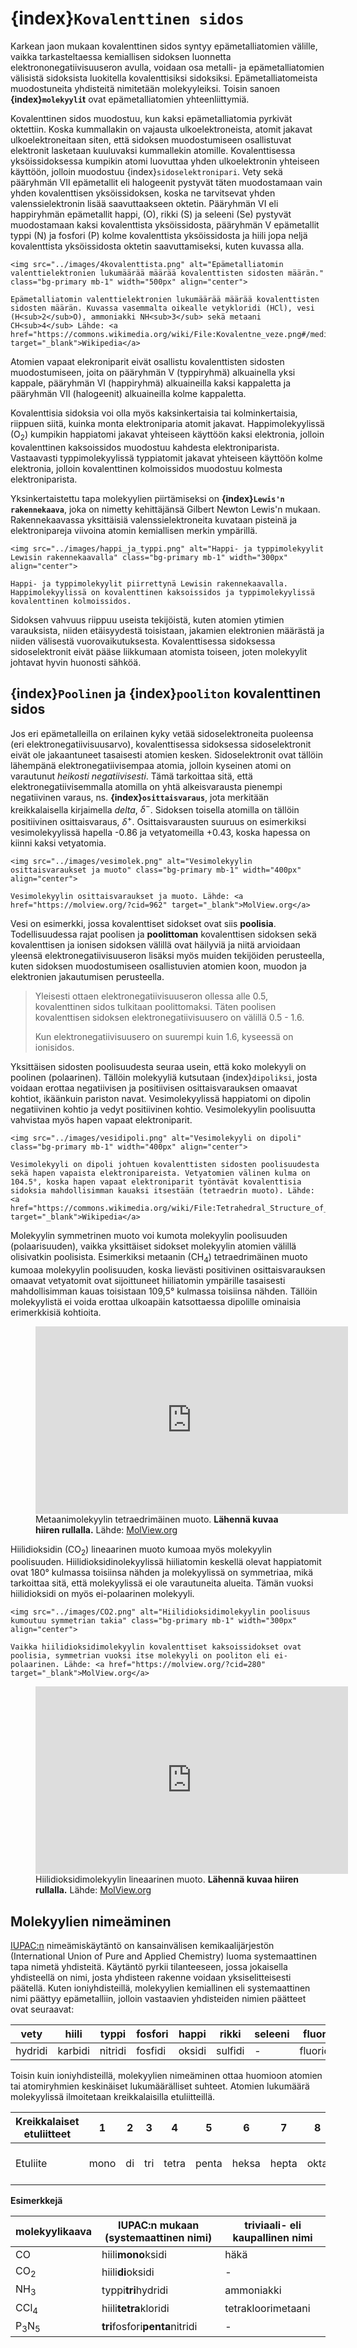 # {index}`Kovalenttinen sidos`
Karkean jaon mukaan kovalenttinen sidos syntyy epämetalliatomien välille, vaikka tarkasteltaessa kemiallisen sidoksen luonnetta  elektrononegatiivisuuseron avulla, voidaan osa metalli- ja epämetalliatomien välisistä sidoksista luokitella kovalenttisiksi sidoksiksi. Epämetalliatomeista muodostuneita yhdisteitä nimitetään molekyyleiksi. Toisin sanoen **{index}`molekyyli`t** ovat epämetalliatomien yhteenliittymiä.

Kovalenttinen sidos muodostuu, kun kaksi epämetalliatomia pyrkivät oktettiin. Koska kummallakin on vajausta ulkoelektroneista, atomit jakavat ulkoelektroneitaan siten, että sidoksen muodostumiseen osallistuvat elektronit lasketaan kuuluvaksi kummallekin atomille. Kovalenttisessa yksöissidoksessa kumpikin atomi luovuttaa yhden ulkoelektronin yhteiseen käyttöön, jolloin muodostuu {index}`sidoselektronipari`. Vety sekä pääryhmän VII epämetallit eli halogeenit pystyvät täten muodostamaan vain yhden kovalenttisen yksöissidoksen, koska ne tarvitsevat yhden valenssielektronin lisää saavuttaakseen oktetin. Pääryhmän VI eli happiryhmän epämetallit happi, (O), rikki (S) ja seleeni (Se) pystyvät muodostamaan kaksi kovalenttista yksöissidosta, pääryhmän V epämetallit typpi (N) ja fosfori (P) kolme kovalenttista yksöissidosta ja hiili jopa neljä kovalenttista yksöissidosta oktetin saavuttamiseksi, kuten kuvassa alla.
```{figure-md} Kovalenttisia yksöissidoksia
<img src="../images/4kovalenttista.png" alt="Epämetalliatomin valenttielektronien lukumäärää määrää kovalenttisten sidosten määrän." class="bg-primary mb-1" width="500px" align="center">

Epämetalliatomin valenttielektronien lukumäärää määrää kovalenttisten sidosten määrän. Kuvassa vasemmalta oikealle vetykloridi (HCl), vesi (H<sub>2</sub>O), ammoniakki NH<sub>3</sub> sekä metaani CH<sub>4</sub> Lähde: <a href="https://commons.wikimedia.org/wiki/File:Kovalentne_veze.png#/media/File:Kovalentne_veze.png" target="_blank">Wikipedia</a>
```
Atomien vapaat elekroniparit eivät osallistu kovalenttisten sidosten muodostumiseen, joita on pääryhmän V (typpiryhmä) alkuainella yksi kappale, pääryhmän VI (happiryhmä) alkuaineilla kaksi kappaletta ja pääryhmän VII (halogeenit) alkuaineilla kolme kappaletta.

Kovalenttisia sidoksia voi olla myös kaksinkertaisia tai kolminkertaisia, riippuen siitä, kuinka monta elektroniparia atomit jakavat. Happimolekyylissä (O<sub>2</sub>) kumpikin happiatomi jakavat yhteiseen käyttöön kaksi elektronia, jolloin kovalenttinen kaksoissidos muodostuu kahdesta elektroniparista. Vastaavasti typpimolekyylissä typpiatomit jakavat yhteiseen käyttöön kolme elektronia, jolloin kovalenttinen kolmoissidos muodostuu kolmesta elektroniparista.

Yksinkertaistettu tapa molekyylien piirtämiseksi on **{index}`Lewis'n rakennekaava`**, joka on nimetty kehittäjänsä Gilbert Newton Lewis'n mukaan. Rakennekaavassa yksittäisiä valenssielektroneita kuvataan pisteinä ja elektronipareja viivoina atomin kemiallisen merkin ympärillä. 
```{figure-md} Happi- ja typpimolekyylit
<img src="../images/happi_ja_typpi.png" alt="Happi- ja typpimolekyylit Lewisin rakennekaavalla" class="bg-primary mb-1" width="300px" align="center">

Happi- ja typpimolekyylit piirrettynä Lewisin rakennekaavalla. Happimolekyylissä on kovalenttinen kaksoissidos ja typpimolekyylissä kovalenttinen kolmoissidos.
```

Sidoksen vahvuus riippuu useista tekijöistä, kuten atomien ytimien varauksista, niiden etäisyydestä toisistaan, jakamien elektronien määrästä ja niiden välisestä vuorovaikutuksesta. Kovalenttisessa sidoksessa sidoselektronit eivät pääse liikkumaan atomista toiseen, joten molekyylit johtavat hyvin huonosti sähköä.

## {index}`Poolinen` ja {index}`pooliton` kovalenttinen sidos
Jos eri epämetalleilla on erilainen kyky vetää sidoselektroneita puoleensa (eri elektronegatiivisuusarvo), kovalenttisessa sidoksessa sidoselektronit eivät ole jakaantuneet tasaisesti atomien kesken. Sidoselektronit ovat tällöin lähempänä elektronegatiivisempaa atomia, jolloin kyseinen atomi on varautunut *heikosti negatiivisesti*. Tämä tarkoittaa sitä, että elektronegatiivisemmalla atomilla on yhtä alkeisvarausta pienempi negatiivinen varaus, ns. **{index}`osittaisvaraus`**, jota merkitään kreikkalaisella kirjaimella *delta*, $\delta^-$. Sidoksen toisella atomilla on tällöin positiivinen osittaisvaraus, $\delta^+$. Osittaisvarausten suuruus on esimerkiksi vesimolekyylissä hapella -0.86 ja vetyatomeilla +0.43, koska hapessa on kiinni kaksi vetyatomia.

```{figure-md} Vesimolekyyli
<img src="../images/vesimolek.png" alt="Vesimolekyylin osittaisvaraukset ja muoto" class="bg-primary mb-1" width="400px" align="center">

Vesimolekyylin osittaisvaraukset ja muoto. Lähde: <a href="https://molview.org/?cid=962" target="_blank">MolView.org</a>
```
Vesi on esimerkki, jossa kovalenttiset sidokset ovat siis **poolisia**. Todellisuudessa rajat poolisen ja **poolittoman** kovalenttisen sidoksen sekä kovalenttisen ja ionisen sidoksen välillä ovat häilyviä ja niitä arvioidaan yleensä elektronegatiivisuuseron lisäksi myös muiden tekijöiden perusteella, kuten sidoksen muodostumiseen osallistuvien atomien koon, muodon ja elektronien jakautumisen perusteella.

> Yleisesti ottaen elektronegatiivisuuseron ollessa alle 0.5, kovalenttinen sidos tulkitaan poolittomaksi. Täten poolisen kovalenttisen sidoksen elektronegatiivisuusero on välillä 0.5 - 1.6.
>
> Kun elektronegatiivisuusero on suurempi kuin 1.6, kyseessä on ionisidos.

Yksittäisen sidosten poolisuudesta seuraa usein, että koko molekyyli on poolinen (polaarinen). Tällöin molekyyliä kutsutaan {index}`dipoliksi`, josta voidaan erottaa negatiivisen ja positiivisen osittaisvarauksen omaavat kohtiot, ikäänkuin pariston navat. Vesimolekyylissä happiatomi on dipolin negatiivinen kohtio ja vedyt positiivinen kohtio. Vesimolekyylin poolisuutta vahvistaa myös hapen vapaat elektroniparit.
```{figure-md} Vesimolekyylidipoli
<img src="../images/vesidipoli.png" alt="Vesimolekyyli on dipoli" class="bg-primary mb-1" width="400px" align="center">

Vesimolekyyli on dipoli johtuen kovalenttisten sidosten poolisuudesta sekä hapen vapaista elektronipareista. Vetyatomien välinen kulma on 104.5°, koska hapen vapaat elektroniparit työntävät kovalenttisia sidoksia mahdollisimman kauaksi itsestään (tetraedrin muoto). Lähde: <a href="https://commons.wikimedia.org/wiki/File:Tetrahedral_Structure_of_Water.png" target="_blank">Wikipedia</a>
```
Molekyylin symmetrinen muoto voi kumota molekyylin poolisuuden (polaarisuuden), vaikka yksittäiset sidokset molekyylin atomien välillä olisivatkin poolisista. Esimerkiksi metaanin (CH<sub>4</sub>) tetraedrimäinen muoto kumoaa molekyylin poolisuuden, koska lievästi positivinen osittaisvarauksen omaavat vetyatomit ovat sijoittuneet hiiliatomin ympärille tasaisesti mahdollisimman kauas toisistaan 109,5° kulmassa toisiinsa nähden. Tällöin molekyylistä ei voida erottaa ulkoapäin katsottaessa dipolille ominaisia erimerkkisiä kohtioita.
<figure>
  <iframe style="width: 500px; height: 300px;" frameborder="0" src="https://embed.molview.org/v1/?mode=balls&cid=297&bg=white"></iframe>
  <figcaption>Metaanimolekyylin tetraedrimäinen muoto. <b>Lähennä kuvaa hiiren rullalla.</b> Lähde: <a href="https://molview.org/?cid=297">MolView.org</a></figcaption>
</figure>

Hiilidioksidin (CO<sub>2</sub>) lineaarinen muoto kumoaa myös molekyylin poolisuuden. Hiilidioksidinolekyylissä hiiliatomin keskellä olevat happiatomit ovat 180° kulmassa toisiinsa nähden ja molekyylissä on symmetriaa, mikä tarkoittaa sitä, että molekyylissä ei ole varautuneita alueita. Tämän vuoksi hiilidioksidi on myös ei-polaarinen molekyyli.
```{figure-md} CO2
<img src="../images/CO2.png" alt="Hiilidioksidimolekyylin poolisuus kumoutuu symmetrian takia" class="bg-primary mb-1" width="300px" align="center">

Vaikka hiilidioksidimolekyylin kovalenttiset kaksoissidokset ovat poolisia, symmetrian vuoksi itse molekyyli on pooliton eli ei-polaarinen. Lähde: <a href="https://molview.org/?cid=280" target="_blank">MolView.org</a>
```
<figure>
  <iframe style="width: 500px; height: 300px;" frameborder="0" src="https://embed.molview.org/v1/?mode=balls&cid=280&bg=white"></iframe>
  <figcaption>Hiilidioksidimolekyylin lineaarinen muoto. <b>Lähennä kuvaa hiiren rullalla.</b> Lähde: <a href="https://molview.org/?cid=280">MolView.org</a></figcaption>
</figure>

## Molekyylien nimeäminen
<a href="https://iupac.org/" target="_blank">IUPAC:n</a> nimeämiskäytäntö on kansainvälisen kemikaalijärjestön (International Union of Pure and Applied Chemistry) luoma systemaattinen tapa nimetä yhdisteitä. Käytäntö pyrkii tilanteeseen, jossa jokaisella yhdisteellä on nimi, josta yhdisteen rakenne voidaan yksiselitteisesti päätellä. Kuten ioniyhdisteillä, molekyylien kemiallinen eli systemaattinen nimi päättyy epämetalliin, jolloin vastaavien yhdisteiden nimien päätteet ovat seuraavat:

| vety    | hiili   | typpi   | fosfori | happi   | rikki   | seleeni | fluori   | kloori  | bromi   | jodi   |
| ------- | ------- | ------- | ------- | ------- | ------- | ------- | -------- | ------- | ------- | ------ |
| hydridi | karbidi | nitridi | fosfidi | oksidi  | sulfidi | -       | fluoridi | kloridi | bromidi | jodidi |

Toisin kuin ioniyhdisteillä, molekyylien nimeäminen ottaa huomioon atomien tai atomiryhmien keskinäiset lukumäärälliset suhteet. Atomien lukumäärä molekyylissä ilmoitetaan kreikkalaisilla etuliitteillä.

| Kreikkalaiset etuliitteet | 1    | 2  | 3   | 4     | 5     | 6     | 7     | 8    | 9                | 10   |
| ------------------------- | ---- | -- | --- | ----- | ----- | ----- | ----- | ---- | ---------------- | ---- |
| Etuliite                  | mono | di | tri | tetra | penta | heksa | hepta | okta | ennea (tai nona) | deka |

**Esimerkkejä**

| molekyylikaava             | IUPAC:n mukaan (systemaattinen nimi) | triviaali- eli kaupallinen nimi |
| -------------------------- | ------------------------------------ | ------------------------------- |
| CO                         | hiili**mono**ksidi                   | häkä                            |
| CO<sub>2</sub>             | hiili**di**oksidi                    | -                               |
| NH<sub>3</sub>             | typpi**tri**hydridi                  | ammoniakki                      |
| CCl<sub>4</sub>            | hiili**tetra**kloridi                | tetrakloorimetaani              |
| P<sub>3</sub>N<sub>5</sub> | **tri**fosfori**penta**nitridi       | -                               |